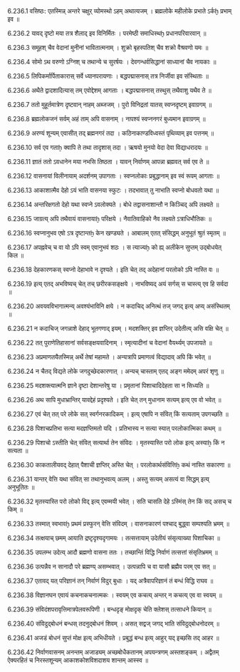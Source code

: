 6.236.1
वसिष्ठः:
एतस्मिन्न् अन्तरे चक्षुर् व्योमस्थो ऽहम् अथात्यजम् ।
ब्रह्मलोके महीलोके प्रभाते ऽर्कḫ प्रभाम् इव ॥


6.236.2
यावद् दृष्टो मया तत्र शैलाद् इव विनिर्मितः ।
परमेष्ठी समाधिस्थḫ प्रधानपरिवारवान् ॥


6.236.3
समूहश् चैव वेदानां मुनीनां भावितात्मनाम् ।
शुक्रो बृहस्पतिश् चैव शक्रो वैश्रवणो यमः ॥


6.236.4
सोमो ऽथ वरुणो ऽग्निश् च तथान्ये च सुरर्षयः ।
देवगन्धर्वसिद्धानां साध्यानां चैव नायकाः ॥


6.236.5
लिपिकर्मार्पिताकारास् सर्वे ध्यानपरायणाः ।
बद्धपद्मासनास् तत्र निर्जीवा इव संस्थिताः ॥


6.236.6
अथैते द्वादशादित्यास् तम् एवोद्देशम् आगताः ।
बद्धपद्मासनास् तस्थुस् तथैवाशु यथैव ते ॥


6.236.7
ततो मुहूर्तमात्रेण दृष्टवान् नाहम् अब्जजम् ।
पुरो विनिद्रतां यातस् स्वप्नदृष्टम् इवाग्रगम् ॥


6.236.8
ब्रह्मलोकजनं सर्वम् अहं ताम् अपि वासनाम् ।
नापश्यं स्वप्ननगरं बुध्यमान इवाग्रगम् ॥


6.236.9
अरण्यं शून्यम् एवासीत् तद् ब्रह्मनगरं तदा ।
कठिनाकाण्डविध्वस्तं पृथिव्याम् इव पत्तनम् ॥


6.236.10
सर्व एव गताẖ क्वापि ते तथा तादृशास् तदा ।
ऋषयो मुनयो वेदा देवा विद्याधरादयः ॥


6.236.11
ज्ञातं ततो ऽवधानेन मया नभसि तिष्ठता ।
यावन् निर्वाणम् आपन्ना ब्रह्मवत् सर्व एव ते ॥


6.236.12
वासनायां विलीनायाम् अदर्शनम् उपागताः ।
स्वप्नलोकाः प्रबुद्धानाम् इव स्वं रूपम् आगताः ॥


6.236.13
आकाशात्मैव देहो ऽयं भाति वासनया स्फुटः ।
तदभावात् तु नाभाति स्वप्नो बोधवतो यथा ॥


6.236.14
अन्तरिक्षगतो देहो यथा स्वप्ने ऽवलोक्यते ।
बोधे तद्वासनाशान्तौ न किञ्चिद् अपि लक्ष्यते ॥


6.236.15
जाग्रत्य् अपि तथैवायं वासनायाḫ परिक्षये ।
नैवातिवाहिको नैव लक्ष्यते ऽत्राधिभौतिकः ॥


6.236.16
स्वप्नानुभव एषो ऽत्र दृष्टान्तẖ केन खण्ड्यते ।
आबालम् एतत् संसिद्धम् अनुभूतं श्रुतं स्मृतम् ॥


6.236.17
अपह्नवेच् च वा यो ऽपि स्वम् एवानुभवं शठः ।
स त्याज्यẖ को ह्य् अलीकेन सुप्तम् उद्बोधयेत् किल ॥


6.236.18
देहकारणकस् स्वप्नो देहाभावे न दृश्यते ।
इति चेत् तद् अदेहानां परलोको ऽपि नास्ति वः ॥


6.236.19
इत्य् एतद् अभविष्यच् चेत् तच् छरीरकसङ्क्षये ।
नाभविष्यद् अयं सर्गस् स चास्त्य् एव हि सर्वदा ॥


6.236.20
अवयवविभागात्मन्य् अवश्यंभाविनि क्षये ।
न कदाचिद् अनित्थं तज् जगद् इत्य् अप्य् असंस्थितम् ॥


6.236.21
न कदाचिज् जगन्नाशे देहाद् भूतगणाद् इयम् ।
मदशक्तिर् इव ज्ञप्तिर् उदेतीत्य् असि वक्षि चेत् ॥


6.236.22
तत् पुराणेतिहासानां सर्वसङ्क्षयवादिनाम् ।
स्मृत्यादीनां च वेदानां वैयर्थ्यम् उपजायते ॥


6.236.23
अप्रमाणतयैतस्मिन्न् अर्थे तेषां महामते ।
अन्यत्रापि प्रमाणत्वं विद्यादाव् अपि किं भवेत् ॥


6.236.24
न चैतद् विद्यते लोके जगदुच्छेदकारणात् ।
अन्यच् चास्ताम् एतद् अङ्ग ममेदम् अपरं शृणु ॥


6.236.25
मदशक्त्यात्मनि ज्ञाने दृष्टा देशान्तरेषु या ।
प्रमृतानां पिशाचादिदेहता सा न सिध्यति ॥


6.236.26
अथ सापि मुधाभ्रान्तिर् यावद्देहं प्रदृश्यते ।
इति चेत् तन् मुधानाम सत्यम् इत्य् एव वो भवेत् ॥


6.236.27
एवं चेत् तत् परे लोके सत् स्वर्गनरकादिकम् ।
इत्य् एषापि न संवित् किं सत्यताम् उपगच्छति ॥


6.236.28
पिशाचप्रतिभा सत्या मदज्ञप्तिमतो यदि ।
प्रतिभास्य न सत्या स्यात् परलोकात्मिका कथम् ॥


6.236.29
पिशाचो ऽस्तीति चेत् संवित् सत्यार्था तेन संविदः ।
मृतस्यास्ति परो लोक इत्य् अस्याẖ किं न सत्यता ॥


6.236.30
काकतालीयवद् देहात् पैशाची ज्ञप्तिर् अस्ति चेत् ।
परलोकार्थसंवित्तिẖ कथं नास्ति सकारणा ॥


6.236.31
यान्तर् वेत्ति यथा संवित् सा तथानुभवत्य् अलम् ।
अस्तु सत्यम् असत्यं वा सिद्धम् इत्य् अनुभूतितः ॥


6.236.32
मृतस्यास्ति परो लोको विद् इत्य् एवम्मयी भवेत् ।
सति चासति देहे ऽस्मिंस् तेन किं सद् असच् च किम् ॥


6.236.33
तस्मात् स्वभावḫ प्रथमं प्रस्फुरन् वेत्ति संविदम् ।
वासनाकारणं पश्चाद् बुद्ध्वा सम्पश्यति भ्रमम् ॥


6.236.34
तत्क्षयाच् छमम् आयाति द्रष्टृदृश्यदृगामयः ।
तत्सत्तायाम् उदेतीयं संसृत्याख्या पिशाचिका ॥


6.236.35
उपलम्भ उदेत्य् आदौ ब्रह्मणो वासना ततः ।
तच्छान्तिं विद्धि निर्वाणं तत्सत्तां संसृतिभ्रमम् ॥


6.236.36
उत्पन्नैव न सानादौ परे ब्रह्मण्य् असम्भवात् ।
उत्पन्नापि च वा यासौ ब्रह्मैव परम् एव सत् ॥


6.236.37
एतावद् यत् परिज्ञानं तन् निर्वाणं विदुर् बुधाः ।
यद् अत्रैवापरिज्ञानं तं बन्धं विद्धि राघव ॥


6.236.38
विज्ञानघन एवायं कचनाकचनात्मकः ।
स्वयम् एव कचत्य् अन्तर् न कचत्य् एव वा स्वयम् ॥


6.236.39
संविदंशपरावृत्तिमात्रपेलवरूपिणी ।
बन्धदृङ् मोक्षदृक् चेति क्लेशस् तत्साधने कियान् ॥


6.236.40
संविदुद्बोधनं बन्धस् तदनुद्बोधनं शिवम् ।
असत् सद्वज् जगद् भाति संविदुद्बोधनोदरम् ॥


6.236.41
अजडं बोधनं सुप्तं मोक्ष इत्य् अभिधीयते ।
प्रबुद्धं बन्ध इत्य् आहुर् यद् इच्छसि तद् आहर ॥


6.236.42
निर्वाणवासनम् अनन्तम् अजाड्यम् अच्छबोधैकतानम् अपयन्त्रणम् अस्तशङ्कम् ।
अद्वैतम् ऐक्यरहितं च निरस्तशून्यम् आकाशकोशविशदाशय शान्तम् आस्स्व ॥

